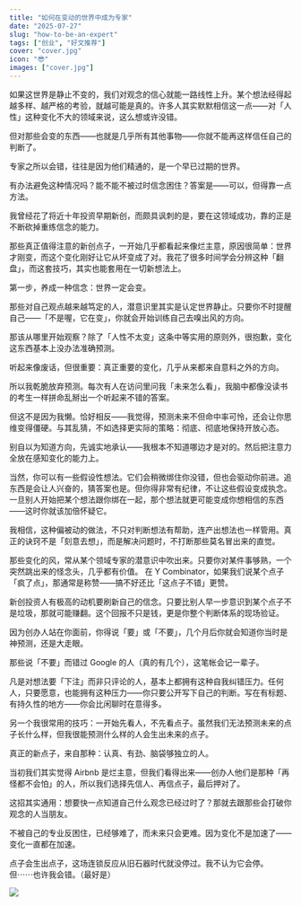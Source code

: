 ```yaml
---
title: "如何在变动的世界中成为专家"
date: "2025-07-27"
slug: "how-to-be-an-expert"
tags: ["创业", "好文推荐"]
cover: "cover.jpg"
icon: "😎"
images: ["cover.jpg"]
---
```

如果这世界是静止不变的，我们对观念的信心就能一路线性上升。某个想法经得起越多样、越严格的考验，就越可能是真的。许多人其实默默相信这一点——对「人性」这种变化不大的领域来说，这么想或许没错。



但对那些会变的东西——也就是几乎所有其他事物——你就不能再这样信任自己的判断了。



专家之所以会错，往往是因为他们精通的，是一个早已过期的世界。



有办法避免这种情况吗？能不能不被过时信念困住？答案是——可以，但得靠一点方法。



我曾经花了将近十年投资早期新创，而颇具讽刺的是，要在这领域成功，靠的正是不断砍掉重练信念的能力。



那些真正值得注意的新创点子，一开始几乎都看起来像烂主意，原因很简单：世界才刚变，而这个变化刚好让它从坏变成了对。我花了很多时间学会分辨这种「翻盘」，而这套技巧，其实也能套用在一切新想法上。



第一步，养成一种信念：世界一定会变。



那些对自己观点越来越笃定的人，潜意识里其实是认定世界静止。只要你不时提醒自己——「不是喔，它在变」，你就会开始训练自己去嗅出风的方向。



那该从哪里开始观察？除了「人性不太变」这条中等实用的原则外，很抱歉，变化这东西基本上没办法准确预测。



听起来像废话，但很重要：真正重要的变化，几乎从来都来自意料之外的方向。



所以我乾脆放弃预测。每次有人在访问里问我「未来怎么看」，我脑中都像没读书的考生一样拼命乱掰出一个听起来不错的答案。



但这不是因为我懒。恰好相反——我觉得，预测未来不但命中率可怜，还会让你思维变得僵硬。与其乱猜，不如选择更实际的策略：彻底、彻底地保持开放心态。



别自以为知道方向，先诚实地承认——我根本不知道哪边才是对的。然后把注意力全放在感知变化的能力上。



当然，你可以有一些假设性想法。它们会稍微绑住你没错，但也会驱动你前进。追东西是会让人兴奋的，猜答案也是。但你得非常有纪律，不让这些假设变成执念。
一旦别人开始把某个想法跟你绑在一起，那个想法就更可能变成你想相信的东西——这时你就该加倍怀疑它。



我相信，这种偏被动的做法，不只对判断想法有帮助，连产出想法也一样管用。真正的诀窍不是「刻意去想」，而是解决问题时，不打断那些莫名冒出来的直觉。



那些变化的风，常从某个领域专家的潜意识中吹出来。只要你对某件事够熟，一个突然跳出来的怪念头，几乎都有价值。
在 Y Combinator，如果我们说某个点子「疯了点」，那通常是称赞——搞不好还比「这点子不错」更赞。



新创投资人有极高的动机要刷新自己的信念。只要比别人早一步意识到某个点子不是垃圾，那就可能赚翻。这个回报不只是钱，更是你整个判断体系的现场验证。



因为创办人站在你面前，你得说「要」或「不要」，几个月后你就会知道你当时是神预测，还是大走眼。



那些说「不要」而错过 Google 的人（真的有几个），这笔帐会记一辈子。



凡是对想法要「下注」而非只评论的人，基本上都拥有这种自我纠错压力。任何人，只要愿意，也能拥有这种压力——你只要公开写下自己的判断。写在有标题、有持久性的地方——你会比闲聊时在意得多。



另一个我很常用的技巧：一开始先看人，不先看点子。虽然我们无法预测未来的点子长什么样，但我很能预测什么样的人会生出未来的点子。



真正的新点子，来自那种：认真、有劲、脑袋够独立的人。



当初我们其实觉得 Airbnb 是烂主意，但我们看得出来——创办人他们是那种「再怪都不会怕」的人，所以我们选择先信人、再信点子，最后押对了。



这招其实通用：想要快一点知道自己什么观念已经过时了？那就去跟那些会打破你观念的人当朋友。



不被自己的专业反困住，已经够难了，而未来只会更难。因为变化不是加速了——变化一直都在加速。



点子会生出点子，这场连锁反应从旧石器时代就没停过。我不认为它会停。
但⋯⋯也许我会错。（最好是）




![](https://prod-files-secure.s3.us-west-2.amazonaws.com/112d0858-5090-4d34-a606-b75eb8d65fd2/46476355-9cf3-4e99-9b7a-3531bc426380/1000202064.png?X-Amz-Algorithm=AWS4-HMAC-SHA256&X-Amz-Content-Sha256=UNSIGNED-PAYLOAD&X-Amz-Credential=ASIAZI2LB4664C7QEWDF%2F20251011%2Fus-west-2%2Fs3%2Faws4_request&X-Amz-Date=20251011T174327Z&X-Amz-Expires=3600&X-Amz-Security-Token=IQoJb3JpZ2luX2VjEG0aCXVzLXdlc3QtMiJHMEUCID1KBVGFyBqkOfZ2QW6%2Ff3IM3CBP543K%2BITa305kuJ9JAiEA0Gbe7SyYdgqdLQ%2FKjo9P%2FSsee700QMMNWAHWv907AIEq%2FwMIFhAAGgw2Mzc0MjMxODM4MDUiDFpEAsckrDgBe8a3XCrcA3NFFEC%2B6SJJTooFW3ypOwTCJkPAQDH%2BMcBOCpJdpPLu%2FPH8ViS5vf7I%2FHBMONZzwSd2t7IZ01oS%2FVOobk4ZJZm8sMzi1CM2SrN2R%2BHR6rC19p%2BfEVwjbLk306tPnAle1JXNGsnCSifvIVEiHTYh0wruxwJNZSNLZCAUkH4O5VTdko2OGG%2F085%2F9mp7yHLkq8mtghS8yPlZVioe%2ByTxAYatTzXSxLsz7JGbDulezI5maMeTlasvUZcNGCbfq8QqLvpYyXuWgMPXO9%2Bzj%2FZGRd%2BGY1cpUAxDaOS6ZlaHBqte5iqV5BzXaI8GvJe3TwD1FwtL%2BwaMd9iKxIzV6jdbZY2v1F52svsT04rbTGBKOdqXw4sx7qZQ5W7rD1MV5M0pA14iapoYBfNm9tac%2Fdh1dIDktQoMq%2BU4xZi7AjOqpYm8fjjDjHivBf7qNvMdZiL1QFngphlLHgwgROXr6HCclBqaK%2Bfh%2FjxOzOobjgwc%2B%2FFOU0S5jxCr6dMP2RuRb7f36Pt%2FPIoDvrGJXpsMXFCtfY9X08H8kIdq3fVRKaQuL0vrEFigxgOrZd0o7vjJRuSRSwn%2BdJzlHca3guzXD2CULoPos1%2BsQjk2TG5ghHYb%2FhlECMUFD%2BVxvx3efar5xMP2kqccGOqUB2%2FOzaCODV7J72jF5SDF2BNqTTieze68T0o%2FDZ6z7UzLCAkpLxwMtImNCfWXT24zu40f15Gy90Uq%2FTx4J6hlniWAcyCfWx40YatjRpNc%2BOrGQA0Vs%2Fsi%2Bk8Vgu7JKLrBCk4F4u7Po42hrLBTc%2FhnE9dzBcW3tzKCj9Vx%2BsZrmiMYRi6Sx6NhUghke2uSIjnV6ur9PtuXIToED1mz9MN94Dx2bq0r8&X-Amz-Signature=299869c22d0490d4858caa7c04da250c95afe62a17154dc087ee2ddcd97e5385&X-Amz-SignedHeaders=host&x-amz-checksum-mode=ENABLED&x-id=GetObject)

